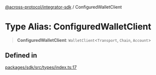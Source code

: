 [@across-protocol/integrator-sdk](../globals.md) / ConfiguredWalletClient

# Type Alias: ConfiguredWalletClient

> **ConfiguredWalletClient**: `WalletClient`\<`Transport`, `Chain`, `Account`\>

## Defined in

[packages/sdk/src/types/index.ts:17](https://github.com/across-protocol/toolkit/blob/eee89a253938d54aa640eb34f40c2d714b9d031f/packages/sdk/src/types/index.ts#L17)
